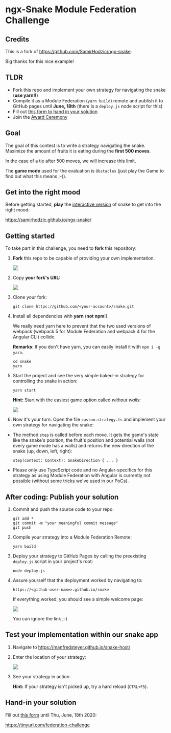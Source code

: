 # ngx-Snake Module Federation Challenge

## Credits
This is a fork of https://github.com/SamirHodzic/ngx-snake.

Big thanks for this nice example!

## TLDR

- Fork this repo and implement your own strategy for navigating the snake (**use yarn!!**)
- Compile it as a Module Federation (``yarn build``) remote and publish it to GitHub pages until **June, 18th** (there is a ``deploy.js`` node script for this)
- Fill out [this form to hand in your solution](https://tinyurl.com/federation-challenge)
- Join the [Award Ceremony](https://www.meetup.com/de-DE/ngCopenhagen/events/270827005)


## Goal
The goal of this contest is to write a strategy navigating the snake. Maximize the amount of fruits it is eating during the **first 500 moves**.

In the case of a tie after 500 moves, we will increase this limit.

The **game mode** used for the evaluation is ``Obstacles`` (just play the Game to find out what this means ;-)).

## Get into the right mood

Before getting started, **play** the [interactive version](https://samirhodzic.github.io/ngx-snake/) of snake to get into the right mood:

https://samirhodzic.github.io/ngx-snake/
	

## Getting started

To take part in this challenge, you need to **fork** this repository:

1. **Fork** this repo to be capable of providing your own implementation.
   
    ![](./img/01.png)

2. Copy **your fork's URL:**

	![](./img/02.png)

3. Clone your fork:

	```
	git clone https://github.com/<your-account>/snake.git
	```

4. Install all dependencies with **yarn** (**not npm**!). 
   
   We really need yarn here to prevent that the two used versions of webpack (webpack 5 for Module Federation and webpack 4 for the Angular CLI) collide.

	**Remarks**: If you don't have yarn, you can easily install it with ``npm i -g yarn``.

	```
	cd snake
	yarn
	```

5. Start the project and see the very simple baked-in strategy for controlling the snake in action:

	```
	yarn start
	```

	**Hint:** Start with the easiest game option called _without walls_:

	![](./img/03.png)

6. Now it's your turn: Open the file ``custom.strategy.ts`` and implement your own strategy for navigating the snake:
   
  - The method ``step`` is called before each move. It gets the game's state like the snake's position, the fruit's position and potential walls (not every game mode has a walls) and returns the new direction of the snake (up, down, left, right):
   
	```
	step(context: Context): SnakeDirection { ... }
	```

  - Please only use TypeScript code and no Angular-specifics for this strategy as using Module Federation with Angular is currently not possible (without some tricks we've used in our PoCs).


## After coding: Publish your solution

1. Commit and push the source code to your repo:
   
   ```
   git add *
   git commit -m "your meaningful commit message"
   git push
   ```

3. Compile your strategy into a Module Federation Remote:

	```
	yarn build
	```

4. Deploy your strategy to GitHub Pages by calling the preexisting ``deploy.js`` script in your project's root:

	```
	node deploy.js
	```

5. Assure yourself that the deployment worked by navigating to:

	```
	https://<github-user-name>.github.io/snake
	```

	If everything worked, you should see a simple welcome page:

	![](./img/04.png)

	You can ignore the link ;-)


## Test your implementation within our snake app

1. Navigate to https://manfredsteyer.github.io/snake-host/

2. Enter the location of your strategy:

	![](img/05.png)

3. See your strategy in action.

	**Hint:** If your strategy isn't picked up, try a hard reload (``CTRL+F5``).

## Hand-in your solution

Fill out [this form](https://tinyurl.com/federation-challenge) until Thu, June, 18th 2020:

https://tinyurl.com/federation-challenge

